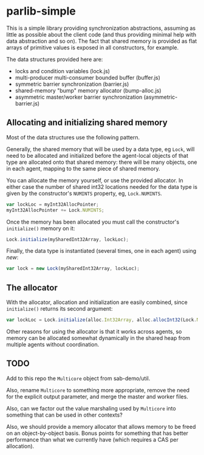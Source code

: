 # parlib-simple

This is a simple library providing synchronization abstractions,
assuming as little as possible about the client code (and thus
providing minimal help with data abstraction and so on).  The fact
that shared memory is provided as flat arrays of primitive values is
exposed in all constructors, for example.

The data structures provided here are:

* locks and condition variables (lock.js)
* multi-producer multi-consumer bounded buffer (buffer.js)
* symmetric barrier synchronization (barrier.js)
* shared-memory "bump" memory allocator (bump-alloc.js)
* asymmetric master/worker barrier synchronization (asymmetric-barrier.js)

## Allocating and initializing shared memory

Most of the data structures use the following pattern.

Generally, the shared memory that will be used by a data type, eg
`Lock`, will need to be allocated and initialized before the
agent-local objects of that type are allocated onto that shared
memory: there will be many objects, one in each agent, mapping to the
same piece of shared memory.

You can allocate the memory yourself, or use the provided allocator.
In either case the number of shared int32 locations needed for the
data type is given by the constructor's `NUMINTS` property, eg,
`Lock.NUMINTS`.

```js
var lockLoc = myInt32AllocPointer;
myInt32AllocPointer += Lock.NUMINTS;
```

Once the memory has been allocated you must call the constructor's
`initialize()` memory on it:

```js
Lock.initialize(mySharedInt32Array, lockLoc);
```

Finally, the data type is instantiated (several times, one in each
agent) using *new*:

```js
var lock = new Lock(mySharedInt32Array, lockLoc);
```

## The allocator

With the allocator, allocation and initialization are easily combined,
since `initialize()` returns its second argument:

```js
var lockLoc = Lock.initialize(alloc.Int32Array, alloc.allocInt32(Lock.NUMINTS)));
```

Other reasons for using the allocator is that it works across agents,
so memory can be allocated somewhat dynamically in the shared heap
from multiple agents without coordination.

## TODO

Add to this repo the `Multicore` object from sab-demo/util.

Also, rename `Multicore` to something more appropriate, remove the
need for the explicit output parameter, and merge the master and worker
files.

Also, can we factor out the value marshaling used by `Multicore` into
something that can be used in other contexts?

Also, we should provide a memory allocator that allows memory to be
freed on an object-by-object basis.  Bonus points for something that
has better performance than what we currently have (which requires a
CAS per allocation).
